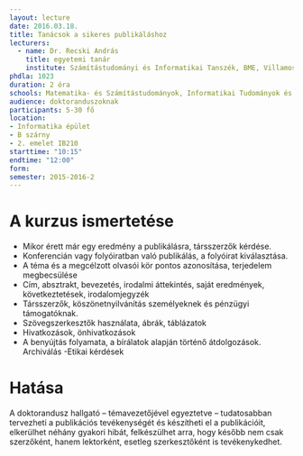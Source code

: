 ```yaml
---
layout: lecture
date: 2016.03.18.
title: Tanácsok a sikeres publikáláshoz
lecturers:
  - name: Dr. Recski András
    title: egyetemi tanár
    institute: Számítástudományi és Informatikai Tanszék, BME, Villamosmérnöki és Informatikai Kar
phdla: 1023
duration: 2 óra
schools: Matematika- és Számítástudományok, Informatikai Tudományok és Villamosmérnöki Tudományok
audience: doktoranduszoknak
participants: 5-30 fő
location:
- Informatika épület
- B szárny
- 2. emelet IB210
starttime: "10:15"
endtime: "12:00"
form: 
semester: 2015-2016-2
---
```


# A kurzus ismertetése
- Mikor érett már egy eredmény a publikálásra, társszerzők kérdése.
- Konferencián vagy folyóiratban való publikálás, a folyóirat kiválasztása.
- A téma és a megcélzott olvasói kör pontos azonosítása, terjedelem megbecsülése
- Cím, absztrakt, bevezetés, irodalmi áttekintés, saját eredmények, következtetések, irodalomjegyzék
- Társszerzők, köszönetnyilvánítás személyeknek és pénzügyi támogatóknak.
- Szövegszerkesztők használata, ábrák, táblázatok
- Hivatkozások, önhivatkozások
- A benyújtás folyamata, a bírálatok alapján történő átdolgozások. Archiválás
-Etikai kérdések

# Hatása
A doktorandusz hallgató – témavezetőjével egyeztetve – tudatosabban tervezheti a publikációs tevékenységét és készítheti el a publikációit, elkerülhet néhány gyakori hibát, felkészülhet arra, hogy később nem csak szerzőként, hanem lektorként, esetleg szerkesztőként is tevékenykedhet.
